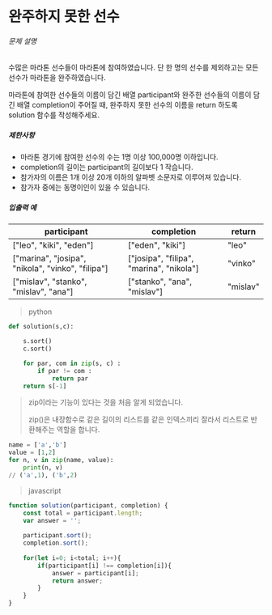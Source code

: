 # 완주하지 못한 선수

###### 문제 설명

수많은 마라톤 선수들이 마라톤에 참여하였습니다. 단 한 명의 선수를 제외하고는 모든 선수가 마라톤을 완주하였습니다.

마라톤에 참여한 선수들의 이름이 담긴 배열 participant와 완주한 선수들의 이름이 담긴 배열 completion이 주어질 때, 완주하지 못한 선수의 이름을 return 하도록 solution 함수를 작성해주세요.

##### 제한사항

- 마라톤 경기에 참여한 선수의 수는 1명 이상 100,000명 이하입니다.
- completion의 길이는 participant의 길이보다 1 작습니다.
- 참가자의 이름은 1개 이상 20개 이하의 알파벳 소문자로 이루어져 있습니다.
- 참가자 중에는 동명이인이 있을 수 있습니다.

##### 입출력 예

| participant                                       | completion                               | return   |
| ------------------------------------------------- | ---------------------------------------- | -------- |
| ["leo", "kiki", "eden"]                           | ["eden", "kiki"]                         | "leo"    |
| ["marina", "josipa", "nikola", "vinko", "filipa"] | ["josipa", "filipa", "marina", "nikola"] | "vinko"  |
| ["mislav", "stanko", "mislav", "ana"]             | ["stanko", "ana", "mislav"]              | "mislav" |

> python

```python
def solution(s,c):

    s.sort()
    c.sort()

    for par, com in zip(s, c) :
        if par != com :
            return par
    return s[-1]
```

> zip이라는 기능이 있다는 것을 처음 알게 되었습니다.  
>
> zip()은 내장함수로 같은 길이의 리스트를 같은 인덱스끼리 잘라서 리스트로 반환해주는 역할을 합니다. 

```python
name = ['a','b']
value = [1,2]
for n, v in zip(name, value):
    print(n, v)
// ('a',1), ('b',2)
```

> javascript

```javascript
function solution(participant, completion) {
    const total = participant.length;
    var answer = '';
    
    participant.sort();
    completion.sort();
    
    for(let i=0; i<total; i++){
        if(participant[i] !== completion[i]){
            answer = participant[i];
            return answer;
        }
    }
}
```

